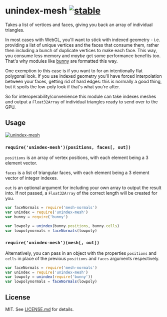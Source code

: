 # unindex-mesh [![stable](http://hughsk.github.io/stability-badges/dist/stable.svg)](http://github.com/hughsk/stability-badges) #

Takes a list of vertices and faces, giving you back an array of individual
triangles.

In most cases with WebGL, you'll want to stick with indexed geometry - i.e.
providing a list of unique vertices and the faces that consume them, rather
then including a bunch of duplicate vertices to make each face. This way,
you consume less memory and *maybe* get some performance benefits too. That's
why modules like [bunny](http://npmjs.org/package/bunny) are formatted this
way.

One exemption to this case is if you want to for an intentionally flat
polygonal look. If you use indexed geometry you'll have forced interpolation
between your faces, getting rid of hard edges: this is normally a good thing,
but it spoils the low-poly look if that's what you're after.

So for interoperability/convenience this module can take indexes meshes and
output a `Float32Array` of individual triangles ready to send over to the GPU.

## Usage ##

[![unindex-mesh](https://nodei.co/npm/unindex-mesh.png?mini=true)](https://nodei.co/npm/unindex-mesh)

### `require('unindex-mesh')(positions, faces[, out])` ###

`positions` is an array of vertex positions, with each element being a 3
element vector.

`faces` is a list of triangular faces, with each element being a 3 element
vector of integer indexes.

`out` is an optional argument for including your own array to output the
result into. If not passed, a `Float32Array` of the correct length will
be created for you.

``` javascript
var faceNormals = require('mesh-normals')
var unindex = require('unindex-mesh')
var bunny = require('bunny')

var lowpoly = unindex(bunny.positions, bunny.cells)
var lowpolynormals = faceNormals(lowpoly)
```

### `require('unindex-mesh')(mesh[, out])`

Alternatively, you can pass in an object with the properties `positions` and
`cells` in place of the previous `positions` and `faces` arguments respectively.

``` javascript
var faceNormals = require('mesh-normals')
var unindex = require('unindex-mesh')
var lowpoly = unindex(require('bunny'))
var lowpolynormals = faceNormals(lowpoly)
```

## License ##

MIT. See [LICENSE.md](http://github.com/hughsk/unindex-mesh/blob/master/LICENSE.md) for details.
